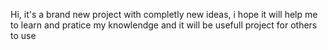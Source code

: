 Hi, it's a brand new project with completly new ideas, i hope it will help me to learn and pratice my knowlendge and it will be usefull project for others to use 